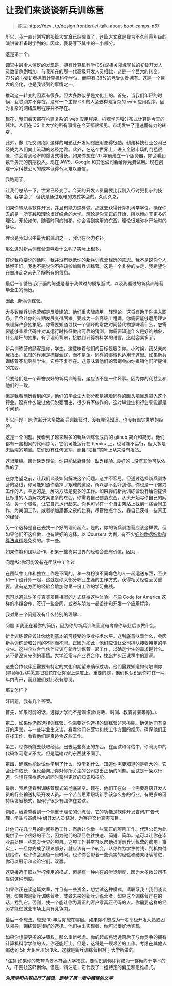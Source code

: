 # 让我们来谈谈新兵训练营

> 原文:[https://dev . to/design frontier/let-talk-about-boot-camps-n67](https://dev.to/designfrontier/lets-talk-about-boot-camps-n67)

所以，我一直计划写的那篇大文章已经搁置了，这篇大文章是我为不久前高年级的演讲做准备时学到的。因此，我将写下其中的一小部分。

这是第一个。

调查中最令人惊讶的发现是，拥有计算机科学(CS)或相关领域学位的初级开发人员数量急剧增加。与我所在的那一代高级开发人员相比，这是一个巨大的转变。77%的小受访者拥有计算机科学学位，而只有 38%的老受访者拥有。这是一个巨大的变化，也是我谈到的事情之一。

推动这一转变的因素有很多。但大多数似乎是文化上的。首先，当我们年轻的时候，互联网并不存在。没有一个主修 CS 的人会去构建复杂的 web 应用程序。因为复杂的网络应用程序并不存在。

现在，我们每天都在构建复杂的 web 应用程序。机器学习和分布式计算是今天的赌注。人们在 CS 上大学的所有事情在今天都很常见。市场发生了迅速而有力的转变。

此外，像《社交网络》这样的电影让开发网络应用变得很酷。创建科技创业公司已经成为人们向上流动的必经之路。此外，在这个世界上，进入金融市场的门槛很低，你会看到经济的爆发式增长。如果你想在 20 年前建立一个服务器，你会看到数千美元的前期投入。现在 AWS、Google 和其他公司会给你免费试用。现在创建一家科技公司的成本低得令人难以置信。

我跑题了。

让我们总结一下，世界已经变了。今天的开发人员需要比我刚入行时更复杂的技能。我学会了...但我是通过艰难的方式学会的。久而久之。

如果你想从事软件开发，并且有能力这样做，那就去获得计算机科学学位。确保你去的是一所实践和理论很好结合的大学。理论是你真正的开始，所以倾向于更多的理论。无论如何，随着时间的推移，你会得到实用的东西。理论很难弥补开始时的缺失。

理论是我知识中最大的漏洞之一，我仍在努力弥补。

那么这对新兵训练营意味着什么呢？实际上很多。

在说我将要说的话时，我并没有贬低你的新兵训练营经历的意思。我不是说你个人处境不好。我也不是说你不应该参加新兵训练营。这是一个复杂的决定，我希望你在做决定之前先了解所有的信息。

最后一个警告:我下面的陈述是基于我做过的模拟面试，以及我看过的新兵训练营毕业生的简历。

因此...新兵训练营。

大多数新兵训练营都是反着建的。他们重实际应用，轻理论。这将有助于你进入职场，但会让你的长期发展变得困难。要成为一名高级工程师，你需要能够运用理论来理解许多抽象层。你需要知道寻找一个循环的常数时间替代物意味着什么。您需要能够查看代码并对其运行时特征做出可靠的猜测。你需要知道什么是好的抽象，什么是坏的抽象。有了理论背景，接触到计算机科学的语言，这就容易多了。

新兵训练营的顾客是你，学生。这意味着他们的目标是吸引你。小时候，我父亲向我指出，鱼饵的作用是捕捉渔民，而不是鱼。同样的事情也适用于这里。如果新兵训练营不能吸引学生，它将不复存在。这意味着他们的营销会向你推销他们所提供的东西。

只要他们是一个声誉良好的新兵训练营，这应该不是一件坏事。因为你的利益会和他们的一致。

但是我看简历看到的是，他们的毕业生大部分都是抱着同样的罐头项目想进入这个行业。没有什么能让他们脱颖而出。很少有不做作的。这对毕业生和行业来说都是个问题。

所以问题 1 是:你离开大多数新兵训练营时，没有理论知识，也没有现实世界的经验。

这是一个问题。我看到了越来越多的新兵训练营成员的 github 简介和简历。他们都有一套相同的代码练习。它们可能运行在 heroku 上，也可能不运行，但大多是无后端的项目。它们没有任何区别，而且“项目”实际上从来没有发货。

这很糟糕。因为缺乏理论，你只能依靠经验，缺乏经验...良好的...没有其他可以依靠的了。

在你绝望之前，让我们谈谈如何解决这个问题。这并不容易，但通过选择新兵训练营的路线，你可能知道你选择了艰难的道路。所以那不会吓到你。你也是一个努力工作的人，幸运的是，解决方法是更多的工作。如果你的新兵训练营没有给你提供比标准的人造解决方案更多的东西，你需要自己创造东西。从头开始写你自己的网站，买一个域名，让它自己运行起来。你也可以在一个自由网站上找到一些合同工作，为美国工作，或者参加黑客之夜的比赛。尽管做点什么。靠自己获得一些真正的经验。

另一个选择是自己去找一个好的理论起点。是的，你的新兵训练营应该这样做，但如果他们不这样做，也有很好的选择。以 Coursera 为例，有不少[好的数据结构和算法课程](https://www.coursera.org/courses?languages=en&query=data+structures+and+algorithms)是免费的。拿一些。

如果你能和团队合作，积累一些真实世界的经验会更有价值。因为...

问题#2:你可能没有在团队中工作过

在团队中工作和独立工作是不同的。和一群扮演不同角色的人一起运送东西，至少和一个设计师一起，这就是你大部分职业生涯的工作方式。获得相关经验至关重要。没有这方面的经验会增加你第一份工作的学习曲线。

您可以通过许多与真实项目相同的方式获得这种体验。与像 Code for America 这样的小组合作，签订一些合同，或者与朋友一起设计和开发一个应用程序。

我对第三个问题没有什么特别的理解...

问题 3:我正在看你的简历，因为你的新兵训练营没有考虑你毕业后该做什么。

新兵训练营应该让你达到基本的可接受的专业技术水平。这到底意味着什么，会因新兵训练营和公司的不同而不同。正因为如此，他们应该让公司排队接收特定的毕业生。这些企业合作伙伴应该与新兵训练营一起工作，以确定学生的需求是什么。这不是没有先例的事情。大学经常与产业界合作，找出并纠正课程中的漏洞。

这些合作伙伴还需要有特定的文化和期望来确保成功。他们需要知道如何培训你(导师等)。)并愿意把钱花在让你跟上速度上。重要的是，他们也认识到你将在一两年内离开，而且他们对此没有意见。

那又怎样？

好问题，我有几个答案。

首先，如果可能的话，选择大学而不是训练营(财政、时间、教育背景等等)。).

第二，如果你仍然选择训练营，你需要对你选择的训练营非常挑剔。确保他们有良好的声誉。与一些毕业生交谈，看看他们在营地和找工作方面的经历。确保他们正在找工作，看看他们是否适合这些工作。

第三，尽你所能去获取经验。出去运些真正的东西。在面试和评估中，你简历中的代码练习意义不大。但是运输过的东西就不同了。

第四，确保你能说说你学到了什么，没学到什么。知道你需要知道的是强大的。它会让你成长，但也会帮助你对你所关注的公司提出正确的问题。面试是一条双行道，你想在获得薪水的同时获得更好的知识和技能。

最后，我希望看到训练营模式的彻底转变。现在，他们正在向一个需要高级开发人员的行业输送初级开发人员。一个苦苦思索职场新手该怎么办的行业。有更多的可持续发展模式，但似乎很少有团体在尝试。

例如，我希望看到一个侧重于理论的训练营，它的功能是软件开发咨询/广告代理。学生与高级/中级开发人员结对，为客户交付真实项目。

让他们花几个月的时间熟悉工作，然后让你做一些真正的项目工作。代理公司为此提供了一个很好的平台，因为他们的项目往往快速、简短、简单。这可以让你在毕业前处理一些现实世界的项目。这项工作甚至可以帮助抵消新兵训练营的费用！事实上，一旦你完成了理论部分，就应该有一个转变，从你作为学生付钱，到机构付钱给你。也许你会逗留一段时间。也许你会带着一些真实的经验和结果继续前进，你可以展示和谈论它们。双赢。

这更接近于职业学校使用的模式，但是有一种内在的学徒制度，因为大多数公司不提供这种制度。

如果你正在读这篇文章，并且有一些资金，想尝试这种模式，请联系我！我们谈谈吧。如果你是新兵训练营者，或者未来的新兵训练营者，如果这个训练营存在的话，找到它。否则，找一个能让你为真正的客户写真正代码的人。你需要这样的经历才能在就业市场上具有竞争力。

最后一个想法。想想 10 年后你想在哪里。如果你不想成为一名高级开发人员或团队领导，训练营是很好的选择。他们抽出实现者，你可以很好地实现。

如果你想要更多的决策权，那么重新考虑。你的起点将远远落后于与你竞争的拥有计算机科学学位的人。你还能赶上。但是，这将是一项艰苦的工作。考虑在其他人都达到 5k 大关后开始 10k。这就是新兵训练营相对于大学所做的。

*注意:如果你的教育背景不符合大学模式，要认识到你即将成为一群倾向于学术的人。不要让这吓倒你。但是，请注意，它代表了一组特定的偏见和思维模式。

***为清晰和内容进行了编辑，删除了第一版中糟糕的文字***